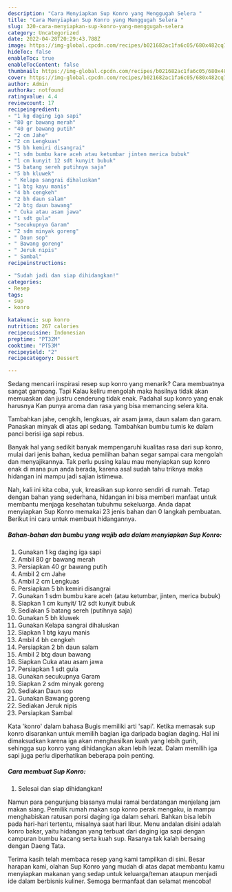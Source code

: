```yaml
---
description: "Cara Menyiapkan Sup Konro yang Menggugah Selera "
title: "Cara Menyiapkan Sup Konro yang Menggugah Selera "
slug: 320-cara-menyiapkan-sup-konro-yang-menggugah-selera
category: Uncategorized
date: 2022-04-28T20:29:43.788Z
image: https://img-global.cpcdn.com/recipes/b021682ac1fa6c05/680x482cq70/sup-konro-foto-resep-utama.jpg
hideToc: false
enableToc: true
enableTocContent: false
thumbnail: https://img-global.cpcdn.com/recipes/b021682ac1fa6c05/680x482cq70/sup-konro-foto-resep-utama.jpg
cover: https://img-global.cpcdn.com/recipes/b021682ac1fa6c05/680x482cq70/sup-konro-foto-resep-utama.jpg
author: Admin
authorAv: notfound
ratingvalue: 4.4
reviewcount: 17
recipeingredient:
- "1 kg daging iga sapi"
- "80 gr bawang merah"
- "40 gr bawang putih"
- "2 cm Jahe"
- "2 cm Lengkuas"
- "5 bh kemiri disangrai"
- "1 sdm bumbu kare aceh atau ketumbar jinten merica bubuk"
- "1 cm kunyit 12 sdt kunyit bubuk"
- "5 batang sereh putihnya saja"
- "5 bh kluwek"
- " Kelapa sangrai dihaluskan"
- "1 btg kayu manis"
- "4 bh cengkeh"
- "2 bh daun salam"
- "2 btg daun bawang"
- " Cuka atau asam jawa"
- "1 sdt gula"
- "secukupnya Garam"
- "2 sdm minyak goreng"
- " Daun sop"
- " Bawang goreng"
- " Jeruk nipis"
- " Sambal"
recipeinstructions:

- "Sudah jadi dan siap dihidangkan!"
categories:
- Resep
tags:
- sup
- konro

katakunci: sup konro 
nutrition: 267 calories
recipecuisine: Indonesian
preptime: "PT32M"
cooktime: "PT53M"
recipeyield: "2"
recipecategory: Dessert

---
```



Sedang mencari inspirasi resep sup konro yang menarik? Cara membuatnya sangat gampang. Tapi Kalau keliru mengolah maka hasilnya tidak akan memuaskan dan justru cenderung tidak enak. Padahal sup konro yang enak harusnya Kan punya aroma dan rasa yang bisa memancing selera kita.


Tambahkan jahe, cengkih, lengkuas, air asam jawa, daun salam dan garam. Panaskan minyak di atas api sedang. Tambahkan bumbu tumis ke dalam panci berisi iga sapi rebus.

Banyak hal yang sedikit banyak mempengaruhi kualitas rasa dari sup konro, mulai dari jenis bahan, kedua pemilihan bahan segar sampai cara mengolah dan menyajikannya. Tak perlu pusing kalau mau menyiapkan sup konro enak di mana pun anda berada, karena asal sudah tahu triknya maka hidangan ini mampu jadi sajian istimewa.


Nah, kali ini kita coba, yuk, kreasikan sup konro sendiri di rumah. Tetap dengan bahan yang sederhana, hidangan ini bisa memberi manfaat untuk membantu menjaga kesehatan tubuhmu sekeluarga. Anda dapat menyiapkan Sup Konro memakai 23 jenis bahan dan 0 langkah pembuatan. Berikut ini cara untuk membuat hidangannya.

<!--inarticleads1-->

##### Bahan-bahan dan bumbu yang wajib ada dalam menyiapkan Sup Konro:

1. Gunakan 1 kg daging iga sapi
1. Ambil 80 gr bawang merah
1. Persiapkan 40 gr bawang putih
1. Ambil 2 cm Jahe
1. Ambil 2 cm Lengkuas
1. Persiapkan 5 bh kemiri disangrai
1. Gunakan 1 sdm bumbu kare aceh (atau ketumbar, jinten, merica bubuk)
1. Siapkan 1 cm kunyit/ 1/2 sdt kunyit bubuk
1. Sediakan 5 batang sereh (putihnya saja)
1. Gunakan 5 bh kluwek
1. Gunakan  Kelapa sangrai dihaluskan
1. Siapkan 1 btg kayu manis
1. Ambil 4 bh cengkeh
1. Persiapkan 2 bh daun salam
1. Ambil 2 btg daun bawang
1. Siapkan  Cuka atau asam jawa
1. Persiapkan 1 sdt gula
1. Gunakan secukupnya Garam
1. Siapkan 2 sdm minyak goreng
1. Sediakan  Daun sop
1. Gunakan  Bawang goreng
1. Sediakan  Jeruk nipis
1. Persiapkan  Sambal


Kata &#39;konro&#39; dalam bahasa Bugis memiliki arti &#39;sapi&#39;. Ketika memasak sup konro disarankan untuk memilih bagian iga daripada bagian daging. Hal ini dimaksudkan karena iga akan menghasilkan kuah yang lebih gurih, sehingga sup konro yang dihidangkan akan lebih lezat. Dalam memilih iga sapi juga perlu diperhatikan beberapa poin penting. 

<!--inarticleads2-->

##### Cara membuat Sup Konro:


1. Selesai dan siap dihidangkan!

Namun para pengunjung biasanya mulai ramai berdatangan menjelang jam makan siang. Pemilik rumah makan sop konro perak mengaku, ia mampu menghabiskan ratusan porsi daging iga dalam sehari. Bahkan bisa lebih pada hari-hari tertentu, misalnya saat hari libur. Menu andalan disini adalah konro bakar, yaitu hidangan yang terbuat dari daging iga sapi dengan campuran bumbu kacang serta kuah sup. Rasanya tak kalah bersaing dengan Daeng Tata. 

Terima kasih telah membaca resep yang kami tampilkan di sini. Besar harapan kami, olahan Sup Konro yang mudah di atas dapat membantu kamu menyiapkan makanan yang sedap untuk keluarga/teman ataupun menjadi ide dalam berbisnis kuliner. Semoga bermanfaat dan selamat mencoba!
